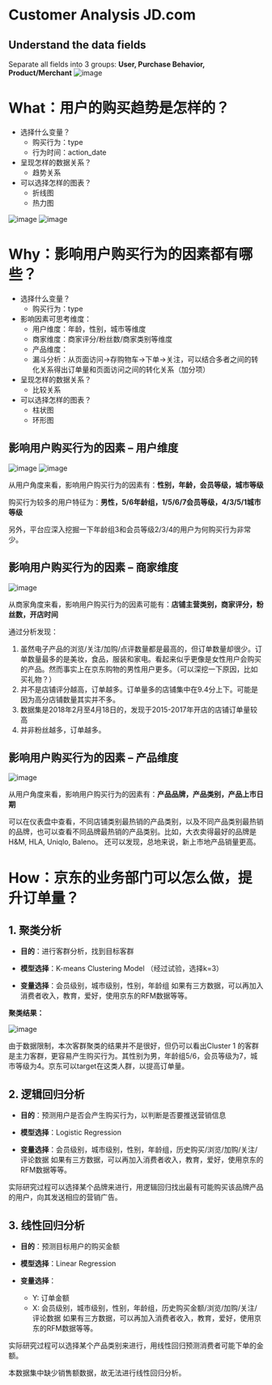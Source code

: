 # Customer Analysis JD.com

## Understand the data fields
Separate all fields into 3 groups: **User, Purchase Behavior, Product/Merchant**
![image](https://github.com/cassiezy/Customer_Analysis_JD.com/blob/master/Readme/2_Field.png)

# What：用户的购买趋势是怎样的？
+ 选择什么变量？
  - 购买行为：type
  - 行为时间：action_date
+ 呈现怎样的数据关系？
  - 趋势关系
+ 可以选择怎样的图表？
  - 折线图
  - 热力图
  
![image](https://github.com/cassiezy/Customer_Analysis_JD.com/blob/master/User_Purchase_Analysis.png)
![image](https://github.com/cassiezy/Customer_Analysis_JD.com/blob/master/Readme/4_user_purchase.png)

# Why：影响用户购买行为的因素都有哪些？
+ 选择什么变量？
  - 购买行为：type
+ 影响因素可思考维度：
  - 用户维度：年龄，性别，城市等维度 
  - 商家维度：商家评分/粉丝数/商家类别等维度
  - 产品维度：
  - 漏斗分析：从页面访问->存购物车->下单->关注，可以结合多者之间的转化关系得出订单量和页面访问之间的转化关系（加分项）
+ 呈现怎样的数据关系？
  - 比较关系
+ 可以选择怎样的图表？
  - 柱状图
  - 环形图
  
## 影响用户购买行为的因素 – 用户维度
![image](https://github.com/cassiezy/Customer_Analysis_JD.com/blob/master/Readme/6_funnel%20analysis.png)
![image](https://github.com/cassiezy/Customer_Analysis_JD.com/blob/master/User_Analysis.png)

从用户角度来看，影响用户购买行为的因素有：**性别，年龄，会员等级，城市等级**

购买行为较多的用户特征为：**男性，5/6年龄组，1/5/6/7会员等级，4/3/5/1城市等级**

另外，平台应深入挖掘一下年龄组3和会员等级2/3/4的用户为何购买行为非常少。

## 影响用户购买行为的因素 – 商家维度
![image](https://github.com/cassiezy/Customer_Analysis_JD.com/blob/master/Merchant_Analysis.png)

从商家角度来看，影响用户购买行为的因素可能有：**店铺主营类别，商家评分，粉丝数，开店时间**

通过分析发现：
1. 虽然电子产品的浏览/关注/加购/点评数量都是最高的，但订单数量却很少。订单数量最多的是美妆，食品，服装和家电。看起来似乎更像是女性用户会购买的产品。然而事实上在京东购物的男性用户更多。（可以深挖一下原因，比如买礼物？）
2. 并不是店铺评分越高，订单越多。订单量多的店铺集中在9.4分上下。可能是因为高分店铺数量其实并不多。
3. 数据集是2018年2月至4月18日的，发现于2015-2017年开店的店铺订单量较高
4. 并非粉丝越多，订单越多。

## 影响用户购买行为的因素 – 产品维度
![image](https://github.com/cassiezy/Customer_Analysis_JD.com/blob/master/Product_Analysis.png)

从用户角度来看，影响用户购买行为的因素有：**产品品牌，产品类别，产品上市日期**

可以在仪表盘中查看，不同店铺类别最热销的产品类别，以及不同产品类别最热销的品牌，也可以查看不同品牌最热销的产品类别。比如，大衣卖得最好的品牌是H&M, HLA, Uniqlo, Baleno。
还可以发现，总地来说，新上市地产品销量更高。


# How：京东的业务部门可以怎么做，提升订单量？
## 1. 聚类分析
+ **目的**：进行客群分析，找到目标客群

+ **模型选择**：K-means Clustering Model 
	      （经过试验，选择k=3）

+ **变量选择**：会员级别，城市级别，性别，年龄组
如果有三方数据，可以再加入消费者收入，教育，爱好，使用京东的RFM数据等等。

**聚类结果：**

![image](https://github.com/cassiezy/Customer_Analysis_JD.com/blob/master/Readme/10_clustering_result.png)

由于数据限制，本次客群聚类的结果并不是很好，但仍可以看出Cluster 1 的客群是主力客群，更容易产生购买行为。其性别为男，年龄组5/6，会员等级为7，城市等级为4。京东可以target在这类人群，以提高订单量。

## 2. 逻辑回归分析
+ **目的**：预测用户是否会产生购买行为，以判断是否要推送营销信息

+ **模型选择**：Logistic Regression

+ **变量选择**：会员级别，城市级别，性别，年龄组，历史购买/浏览/加购/关注/评论数据
如果有三方数据，可以再加入消费者收入，教育，爱好，使用京东的RFM数据等等。

实际研究过程可以选择某个品牌来进行，用逻辑回归找出最有可能购买该品牌产品的用户，向其发送相应的营销广告。

## 3. 线性回归分析
+ **目的**：预测目标用户的购买金额

+ **模型选择**：Linear Regression

+ **变量选择**：
  - Y: 订单金额
  - X: 会员级别，城市级别，性别，年龄组，历史购买金额/浏览/加购/关注/评论数据
       如果有三方数据，可以再加入消费者收入，教育，爱好，使用京东的RFM数据等等。

实际研究过程可以选择某个产品类别来进行，用线性回归预测消费者可能下单的金额。

本数据集中缺少销售额数据，故无法进行线性回归分析。
